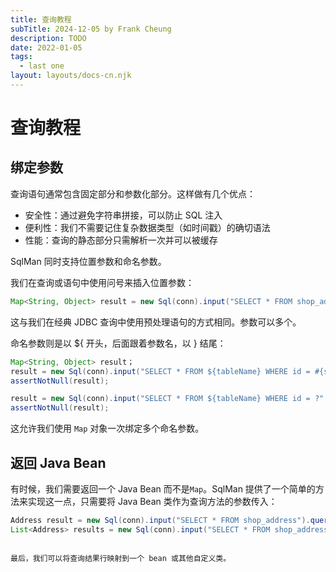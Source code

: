 ```yaml
---
title: 查询教程
subTitle: 2024-12-05 by Frank Cheung
description: TODO
date: 2022-01-05
tags:
  - last one
layout: layouts/docs-cn.njk
---
```

# 查询教程
## 绑定参数

查询语句通常包含固定部分和参数化部分。这样做有几个优点：

- 安全性：通过避免字符串拼接，可以防止 SQL 注入
- 便利性：我们不需要记住复杂数据类型（如时间戳）的确切语法
- 性能：查询的静态部分只需解析一次并可以被缓存

SqlMan 同时支持位置参数和命名参数。

我们在查询或语句中使用问号来插入位置参数：

```java
Map<String, Object> result = new Sql(conn).input("SELECT * FROM shop_address WHERE id = ?", 1).query();
```
这与我们在经典 JDBC 查询中使用预处理语句的方式相同。参数可以多个。

命名参数则是以 ${ 开头，后面跟着参数名，以 } 结尾：

```java
Map<String, Object> result；
result = new Sql(conn).input("SELECT * FROM ${tableName} WHERE id = #{stat}", mapOf("tableName", "shop_address", "stat", 1)).query();
assertNotNull(result);

result = new Sql(conn).input("SELECT * FROM ${tableName} WHERE id = ?", mapOf("tableName", "shop_address", "abc", 2), 1).query();
assertNotNull(result);
```

这允许我们使用 `Map` 对象一次绑定多个命名参数。

## 返回 Java Bean
有时候，我们需要返回一个 Java Bean 而不是`Map`。SqlMan 提供了一个简单的方法来实现这一点，只需要将 Java Bean 类作为查询方法的参数传入：

```java
Address result = new Sql(conn).input("SELECT * FROM shop_address").query(Address.class); 
List<Address> results = new Sql(conn).input("SELECT * FROM shop_address").queryList(Address.class);
 ```
```

最后，我们可以将查询结果行映射到一个 bean 或其他自定义类。